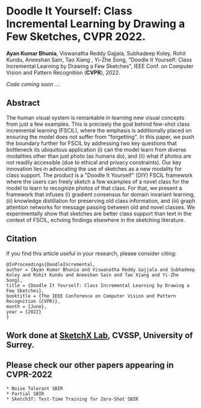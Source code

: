 # Doodle It Yourself: Class Incremental Learning by Drawing a Few Sketches, CVPR 2022.
**Ayan Kumar Bhunia**, Viswanatha Reddy Gajjala, Subhadeep Koley, Rohit Kundu, Aneeshan Sain, Tao Xiang , Yi-Zhe Song, “Doodle It Yourself: Class Incremental Learning by Drawing a Few Sketches”, IEEE Conf. on Computer Vision and Pattern Recognition (**CVPR**), 2022.

*Code coming soon ....*


## Abstract
The human visual system is remarkable in learning new visual concepts from just a few examples. This is precisely the goal behind few-shot class incremental learning (FSCIL), where the emphasis is additionally placed on ensuring the model does not suffer from "forgetting". In this paper, we push the boundary further for FSCIL by addressing two key questions that bottleneck its ubiquitous application (i) can the model learn from diverse modalities other than just photo (as humans do), and (ii) what if photos are not readily accessible (due to ethical and privacy constraints). Our key innovation lies in advocating the use of sketches as a new modality for class support. The product is a "Doodle It Yourself" (DIY) FSCIL framework where the users can freely sketch a few examples of a novel class for the model to learn to recognize photos of that class. For that, we present a framework that infuses (i) gradient consensus for domain invariant learning, (ii) knowledge distillation for preserving old class information, and (iii) graph attention networks for message passing between old and novel classes. We experimentally show that sketches are better class support than text in the context of FSCIL, echoing findings elsewhere in the sketching literature.


## Citation

If you find this article useful in your research, please consider citing:
```
@InProceedings{DoodleIncremental,
author = {Ayan Kumar Bhunia and Viswanatha Reddy Gajjala and Subhadeep Koley and Rohit Kundu and Aneeshan Sain and Tao Xiang and Yi-Zhe Song},
title = {Doodle It Yourself: Class Incremental Learning by Drawing a Few Sketches},
booktitle = {The IEEE Conference on Computer Vision and Pattern Recognition (CVPR)},
month = {June},
year = {2022}
}
```
## Work done at [SketchX Lab](http://sketchx.ai/), CVSSP, University of Surrey. 

## Please check our other papers appearing in CVPR-2022 
```
* Noise Tolerant SBIR
* Partial SBIR
* Sketch3T: Test-Time Training for Zero-Shot SBIR
```
